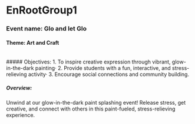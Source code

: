 # EnRootGroup1
### Event name: Glo and let Glo
#### Theme: Art and Craft
<br/>
##### Objectives:
1. To inspire creative expression through vibrant, glow-in-the-dark painting·
2. Provide students with a fun, interactive, and stress-relieving activity·
3. Encourage social connections and community building.

##### Overview:
Unwind at our glow-in-the-dark paint splashing event! Release stress, get creative, and connect with others in this paint-fueled, stress-relieving experience.
